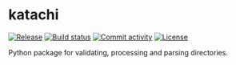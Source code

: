 # katachi

[![Release](https://img.shields.io/github/v/release/termNinja/katachi)](https://img.shields.io/github/v/release/termNinja/katachi)
[![Build status](https://img.shields.io/github/actions/workflow/status/termNinja/katachi/main.yml?branch=main)](https://github.com/termNinja/katachi/actions/workflows/main.yml?query=branch%3Amain)
[![Commit activity](https://img.shields.io/github/commit-activity/m/termNinja/katachi)](https://img.shields.io/github/commit-activity/m/termNinja/katachi)
[![License](https://img.shields.io/github/license/termNinja/katachi)](https://img.shields.io/github/license/termNinja/katachi)

Python package for validating, processing and parsing directories.
